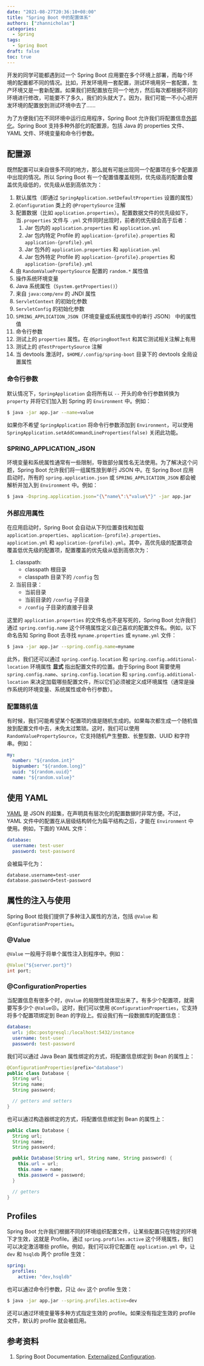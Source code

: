 ```yaml
---
date: "2021-08-27T20:36:10+08:00"
title: "Spring Boot 中的配置体系"
authors: ["zhannicholas"]
categories:
  - Spring
tags:
  - Spring Boot
draft: false
toc: true
---
```


开发的同学可能都遇到过一个 Spring Boot 应用要在多个环境上部署，而每个环境的配置都不同的情况。比如，开发环境用一套配置，测试环境用另一套配置，生产环境又是一套新配置。如果我们把配置放在同一个地方，然后每次都根据不同的环境进行修改，可能要不了多久，我们的头就大了。因为，我们可能一不小心把开发环境的配置放到测试环境中去了……

为了方便我们在不同环境中运行应用程序，Spring Boot 允许我们将配置信息[外部化](https://docs.spring.io/spring-boot/docs/current/reference/html/features.html#features.external-config)。Spring Boot 支持多种外部化的配置源，包括 Java 的 properties 文件、YAML 文件、环境变量和命令行参数。

## 配置源

既然配置可以来自很多不同的地方，那么就有可能出现同一个配置项在多个配置源中出现的情况。所以 Spring Boot 有一个配置值覆盖规则，优先级高的配置会覆盖优先级低的，优先级从低到高依次为：

1. 默认属性（即通过 `SpringApplication.setDefaultProperties` 设置的属性）
2. `@Configuration` 类上的 `@PropertySource` 注解
3. 配置数据（比如 `application.properties`）。配置数据文件的优先级如下，当`.properties` 文件与 `.yml` 文件同时出现时，前者的优先级会高于后者：
    1. Jar 包内的 `application.properties` 和 `application.yml`
    2. Jar 包内特定 Profile 的 `application-{profile}.properties` 和 `application-{profile}.yml`
    3. Jar 包外的 `application.properties` 和 `application.yml`
    4. Jar 包外特定 Profile 的 `application-{profile}.properties` 和 `application-{profile}.yml`
4. 由 `RandomValuePropertySource` 配置的 `random.*` 属性值
5. 操作系统环境变量
6. Java 系统属性（`System.getProperties()`）
7. 来自 `java:comp/env` 的 JNDI 属性
8. `ServletContext` 的初始化参数
9. `ServletConfig` 的初始化参数
10. `SPRING_APPLICATION_JSON`（环境变量或系统属性中的单行 JSON） 中的属性值
11. 命令行参数
12. 测试上的 `properties` 属性。在 `@SpringBootTest` 和其它测试相关注解上有用
13. 测试上的 `@TestPropertySource` 注解
14. 当 devtools 激活时，`$HOME/.config/spring-boot` 目录下的 devtools 全局设置属性

### 命令行参数

默认情况下，`SpringApplication` 会将所有以 `--` 开头的命令行参数转换为 `property` 并将它们加入到 Spring 的 `Environment` 中。例如：
```sh
$ java -jar app.jar --name=value
```

如果你不希望 `SpringApplication` 将命令行参数添加到 `Environment`，可以使用 `SpringApplication.setAddCommandLineProperties(false)` 关闭此功能。

### SPRING_APPLICATION_JSON

环境变量和系统属性通常有一些限制，导致部分属性名无法使用。为了解决这个问题，Spring Boot 允许我们将一组属性放到单行 JSON 中。在 Spring Boot 应用启动时，所有的 `spring.application.json` 或 `SPRING_APPLICATION_JSON` 都会被解析并加入到 `Environment` 中。例如：
```sh
$ java -Dspring.application.json="{\"name\":\"value\"}" -jar app.jar
```

### 外部应用属性

在应用启动时，Spring Boot 会自动从下列位置查找和加载 `application.properties`、`application-{profile}.properties`、`application.yml` 和 `application-{profile}.yml`。其中，高优先级的配置项会覆盖低优先级的配置项，配置覆盖的优先级从低到高依次为：
1. classpath:
    * classpath 根目录
    * classpath 目录下的 `/config` 包
2. 当前目录：
    * 当前目录
    * 当前目录的 `/config` 子目录
    * `/config` 子目录的直接子目录

这里的 `application.properties` 的文件名也不是写死的，Spring Boot 允许我们通过 `spring.config.name` 这个环境属性定义自己喜欢的配置文件名。例如，以下命名告知 Spring Boot 去寻找 `myname.properties` 或 `myname.yml` 文件：
```sh
$ java -jar app.jar --spring.config.name=myname
```

此外，我们还可以通过 `spring.config.location` 和 `spring.config.additional-location` 环境属性 **显式** 指出配置文件的位置。由于Spring Boot 需要使用 `spring.config.name`、`spring.config.location` 和 `spring.config.additional-location` 来决定加载哪些配置文件，所以它们必须被定义成环境属性（通常是操作系统的环境变量、系统属性或命令行参数）。

### 配置随机值

有时候，我们可能希望某个配置项的值是随机生成的。如果每次都生成一个随机值放到配置文件中去，未免太过繁琐。这时，我们可以使用 `RandomValuePropertySource`，它支持随机产生整数、长整型数、UUID 和字符串。例如：
```yaml
my:
  number: "${random.int}"
  bignumber: "${random.long}"
  uuid: "${random.uuid}"
  name: "${random.value}"
```

## 使用 YAML

[YAML](https://yaml.org/) 是 JSON 的超集，在声明具有层次化的配置数据时非常方便。不过，YAML 文件中的配置在从层级结构转化为扁平结构之后，才能在 `Environment` 中使用。例如，下面的 YAML 文件：
```yaml
database:
  username: test-user
  password: test-password
```
会被扁平化为：
```properties
database.username=test-user
database.password=test-password
```

## 属性的注入与使用

Spring Boot 给我们提供了多种注入属性的方法，包括 `@Value` 和 `@ConfigurationProperties`。

### @Value

`@Value` 一般用于将单个属性注入到程序中。例如：
```java
@Value("${server.port}")
int port;
```

### @ConfigurationProperties

当配置信息有很多个时，`@Value` 的局限性就体现出来了。有多少个配置项，就需要写多少个 `@Value`😣。这时，我们可以使用 `@ConfigurationProperties`，它支持将多个配置项绑定到 Bean 的字段上。假设我们有一段数据库的配置信息：
```yaml
database:
  url: jdbc:postgresql:/localhost:5432/instance
  username: test-user
  password: test-password
```

我们可以通过 Java Bean 属性绑定的方式，将配置信息绑定到 Bean 的属性上：
```java
@ConfigurationProperties(prefix="database")
public class Database {
  String url;
  String name;
  String password;

  // getters and setters
}
```
也可以通过构造器绑定的方式，将配置信息绑定到 Bean 的属性上：
```java
public class Database {
  String url;
  String name;
  String password;

  public Database(String url, String name, String password) {
    this.url = url;
    this.name = name;
    this.password = password;
  }

  // getters
}
```

## Profiles

Spring Boot 允许我们根据不同的环境组织配置文件，让某些配置只在特定的环境下才生效，这就是 Profile。通过 `spring.profiles.active` 这个环境属性，我们可以决定激活哪些 profile。例如，我们可以将它配置在 `application.yml` 中，让 `dev` 和 `hsqldb` 两个 profile 生效：
```yaml
spring:
  profiles:
    active: "dev,hsqldb"
```
也可以通过命令行参数，只让 `dev` 这个 profile 生效：
```sh
$ java -jar app.jar --spring.profiles.active=dev
```
还可以通过环境变量等多种方式指定生效的 profile。如果没有指定生效的 profile 文件，默认的 profile 就会被启用。

## 参考资料

1. Spring Boot Documentation. [Externalized Configuration](https://docs.spring.io/spring-boot/docs/current/reference/html/features.html#features.external-config).